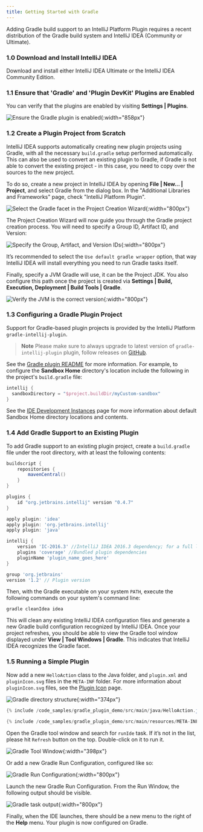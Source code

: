 ```yaml
---
title: Getting Started with Gradle
---
```


Adding Gradle build support to an IntelliJ Platform Plugin requires a recent distribution of the Gradle build system and IntelliJ IDEA (Community or Ultimate).

### 1.0 Download and Install IntelliJ IDEA

Download and install either IntelliJ IDEA Ultimate or the IntelliJ IDEA Community Edition.

### 1.1 Ensure that 'Gradle' and 'Plugin DevKit' Plugins are Enabled

You can verify that the plugins are enabled by visiting **Settings \| Plugins**.

![Ensure the Gradle plugin is enabled](img/step0_gradle_enabled.png){:width="858px"}

### 1.2 Create a Plugin Project from Scratch

IntelliJ IDEA supports automatically creating new plugin projects using Gradle, with all the necessary `build.gradle`
setup performed automatically. This can also be used to convert an existing plugin to Gradle, if Gradle is not able to 
convert the existing project - in this case, you need to copy over the sources to the new project.

To do so, create a new project in IntelliJ IDEA by opening **File \| New... \| Project**, and select Gradle from the dialog box.
In the "Additional Libraries and Frameworks" page, check "IntelliJ Platform Plugin".

![Select the Gradle facet in the Project Creation Wizard](img/step1_new_gradle_project.png){:width="800px"}

The Project Creation Wizard will now guide you through the Gradle project creation process. You will need to specify a Group ID, Artifact ID, and Version:

![Specify the Group, Artifact, and Version IDs](img/step2_group_artifact_version.png){:width="800px"}

It’s recommended to select the `Use default gradle wrapper` option, that way IntelliJ IDEA will install everything you need to run Gradle tasks itself.

Finally, specify a JVM Gradle will use, it can be the Project JDK. You also configure this path once the project is created via **Settings \| Build, Execution, Deployment \| Build Tools \| Gradle**.

![Verify the JVM is the correct version](img/step3_gradle_config.png){:width="800px"}

### 1.3 Configuring a Gradle Plugin Project
Support for Gradle-based plugin projects is provided by the IntelliJ Platform `gradle-intellij-plugin`.

> **Note** Please make sure to always upgrade to latest version of `gradle-intellij-plugin` plugin, follow releases on [GitHub](https://github.com/JetBrains/gradle-intellij-plugin/releases). 

See the [Gradle plugin README](https://github.com/JetBrains/gradle-intellij-plugin/blob/master/README.md#gradle) for more information. 
For example, to configure the **Sandbox Home** directory's location include the following in the project's `build.gradle` file:
```groovy
intellij {
  sandboxDirectory = "$project.buildDir/myCustom-sandbox"
}
```
See the [IDE Development Instances](/basics/ide_development_instance.md) 
page for more information about default Sandbox Home directory locations and contents.
 
### 1.4 Add Gradle Support to an Existing Plugin 

To add Gradle support to an existing plugin project, create a `build.gradle` file under the root directory, with at least the following contents:

```groovy
buildscript {
    repositories {
        mavenCentral()
    }
}

plugins {
    id "org.jetbrains.intellij" version "0.4.7"
}

apply plugin: 'idea'
apply plugin: 'org.jetbrains.intellij'
apply plugin: 'java'

intellij {
    version 'IC-2016.3' //IntelliJ IDEA 2016.3 dependency; for a full list of IntelliJ IDEA releases please see https://www.jetbrains.com/intellij-repository/releases
    plugins 'coverage' //Bundled plugin dependencies
    pluginName 'plugin_name_goes_here'
}

group 'org.jetbrains'
version '1.2' // Plugin version
```

Then, with the Gradle executable on your system `PATH`, execute the following commands on your system's command line:

```
gradle cleanIdea idea
```

This will clean any existing IntelliJ IDEA configuration files and generate a new Gradle build configuration recognized by IntelliJ IDEA. Once your project refreshes, you should be able to view the Gradle tool window displayed under **View \| Tool Windows \| Gradle**. This indicates that IntelliJ IDEA recognizes the Gradle facet.

### 1.5 Running a Simple Plugin

Now add a new `HelloAction` class to the Java folder, and `plugin.xml` and `pluginIcon.svg` files in the `META-INF` folder.
For more information about `pluginIcon.svg` files, see the [Plugin Icon](/basics/plugin_structure/plugin_icon_file.md) page.

![Gradle directory structure](img/gradle_directory_structure.png){:width="374px"}

```java
{% include /code_samples/gradle_plugin_demo/src/main/java/HelloAction.java %}
```

```java
{% include /code_samples/gradle_plugin_demo/src/main/resources/META-INF/plugin.xml %}
```

Open the Gradle tool window and search for `runIde` task. If it’s not in the list, please hit `Refresh` button on the top. Double-click on it to run it.

![Gradle Tool Window](img/gradle_tasks_in_tool_window.png){:width="398px"}

Or add a new Gradle Run Configuration, configured like so:

![Gradle Run Configuration](img/gradle_run_config.png){:width="800px"}

Launch the new Gradle Run Configuration. From the Run Window, the following output should be visible.

![Gradle task output](img/launched.png){:width="800px"}

Finally, when the IDE launches, there should be a new menu to the right of the **Help** menu. Your plugin is now configured on Gradle.
